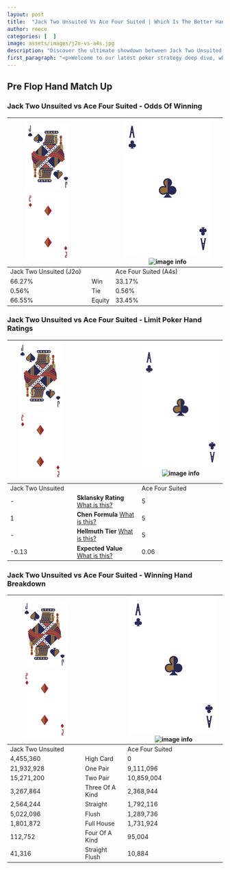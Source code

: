 ```yaml
---
layout: post
title:  "Jack Two Unsuited Vs Ace Four Suited | Which Is The Better Hand In Poker? A Complete Guide"
author: reece
categories: [  ]
image: assets/images/j2o-vs-a4s.jpg
description: "Discover the ultimate showdown between Jack Two Unsuited and Ace Four Suited in poker! Uncover the odds, strategies, and scenarios where one hand triumphs over the other. Get ready to up your poker game with this thrilling analysis."
first_paragraph: "<p>Welcome to our latest poker strategy deep dive, where we're pitting two distinct hands against each other in a high-stakes showdown: Jack Two Unsuited vs Ace Four Suited.</p><p>In the dynamic world of poker, every decision counts, and knowing which hand holds the upper hand is key to your success at the table.</p><p>In this article, we'll dissect these two hands, explore the scenarios where one dominates the other, and equip you with the knowledge to make strategic choices that can tip the odds in your favor.</p><p>Get ready to unravel the intriguing dynamics of these poker hands and elevate your game to new heights.</p>"
---
```




[comment]: # (sp0)

## Pre Flop Hand Match Up

<div class="table hand-ratings" markdown="1"> 



### Jack Two Unsuited vs Ace Four Suited - Odds Of Winning


    
| ![image info](assets/images/hand1/J.png) ![image info](assets/images/hand1/2o.png) |  | ![image info](assets/images/hand2/A.png) ![image info](assets/images/hand2/4s.png) |
| -------- | -------- | -------- |
| Jack Two Unsuited (J2o) |  | Ace Four Suited (A4s) |
| 66.27% | Win | 33.17% |
| 0.56% | Tie | 0.56% |
| 66.55% | Equity | 33.45% |




[comment]: # (sp1)



### Jack Two Unsuited vs Ace Four Suited - Limit Poker Hand Ratings


    
| ![image info](assets/images/hand1/J.png) ![image info](assets/images/hand1/2o.png) |  | ![image info](assets/images/hand2/A.png) ![image info](assets/images/hand2/4s.png) |
| -------- | -------- | -------- |
| Jack Two Unsuited |  | Ace Four Suited |
| - | **Sklansky Rating** [What is this?](/sklansky-rating-explained) | 5 |
| 1 | **Chen Formula** [What is this?](/chen-formula-explained) | 5 |
| - | **Hellmuth Tier** [What is this?](/Hellmuth-tier-explained) | 5 |
| -0.13 | **Expected Value** [What is this?](/expected-value-explained) | 0.06 |




[comment]: # (sp2)



### Jack Two Unsuited vs Ace Four Suited - Winning Hand Breakdown


    
| ![image info](assets/images/hand1/J.png) ![image info](assets/images/hand1/2o.png) |  | ![image info](assets/images/hand2/A.png) ![image info](assets/images/hand2/4s.png) |
| -------- | -------- | -------- |
| Jack Two Unsuited |  | Ace Four Suited |
| 4,455,360 | High Card | 0 |
| 21,932,928 | One Pair | 9,111,096 |
| 15,271,200 | Two Pair | 10,859,004 |
| 3,267,864 | Three Of A Kind | 2,368,944 |
| 2,564,244 | Straight | 1,792,116 |
| 5,022,096 | Flush | 1,289,736 |
| 1,801,872 | Full House | 1,731,924 |
| 112,752 | Four Of A Kind | 95,004 |
| 41,316 | Straight Flush | 10,884 |




[comment]: # (sp3)



</div>

[comment]: # (sp4)



[comment]: # (sp5)


